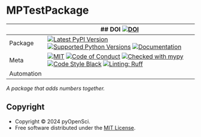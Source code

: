 # MPTestPackage

| |                                                                                                                                                                                                                                                                             ## DOI                                                                                                                                        [![DOI](https://zenodo.org/badge/880912635.svg)](https://doi.org/10.5281/zenodo.14019220)                                                                                                                                                                                       |
|---|------------------------------------------------------------------------------------------------------------------------------------------------------------------------------------------------------------------------------------------------------------------------------------------------------------------------------------------------------------------------------------------------------------------------------------------------------------------------------------------------------------------------------------------------------------------------------------------------------------|
| Package | [![Latest PyPI Version](https://img.shields.io/pypi/v/MPTestPackage.svg)](https://pypi.org/project/MPTestPackage/) [![Supported Python Versions](https://img.shields.io/pypi/pyversions/MPTestPackage.svg)](https://pypi.org/project/MPTestPackage/) [![Documentation](https://readthedocs.org/projects/MPTestPackage/badge/?version=latest)](https://MPTestPackage.readthedocs.io/en/latest/?badge=latest)                                                                                                                                                                              |
| Meta | [![MIT](https://img.shields.io/pypi/l/MPTestPackage.svg)](LICENSE) [![Code of Conduct](https://img.shields.io/badge/Contributor%20Covenant-v2.0%20adopted-ff69b4.svg)](.github/CODE_OF_CONDUCT.md) [![Checked with mypy](https://www.mypy-lang.org/static/mypy_badge.svg)](https://mypy-lang.org/) [![Code Style Black](https://img.shields.io/badge/code%20style-black-000000.svg)](https://github.com/ambv/black) [![Linting: Ruff](https://img.shields.io/endpoint?url=https://raw.githubusercontent.com/charliermarsh/ruff/main/assets/badge/v2.json)](https://github.com/astral-sh/ruff) |
| Automation |                                                                                                                                                                                                                                                                                                                                                                                                                                       |

_A package that adds numbers together._

## Copyright

- Copyright © 2024 pyOpenSci.
- Free software distributed under the [MIT License](./LICENSE).

